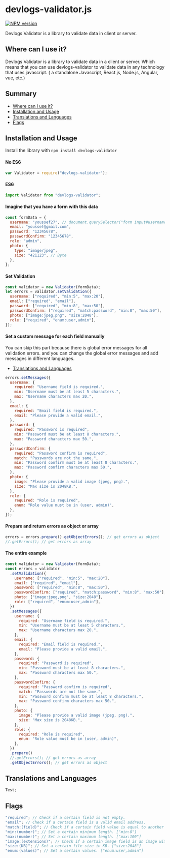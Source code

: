 # devlogs-validator.js

[![NPM version][npm-image]][npm-url]

Devlogs Validator is a library to validate data in client or server.

## Where can I use it?

Devlogs Validator is a library to validate data in a client or server. Which means that you can use devlogs-validator to validate data in any technology that uses javascript. ( a standalone Javascript, React.js, Node.js, Angular, vue, etc.)

## Summary

- [Where can I use it?](#where-can-i-use-it?)
- [Installation and Usage](#installation-and-usage)
- [Translations and Languages](#translations-and-languages)
- [Flags](#flags)

## Installation and Usage

Install the library with `npm install devlogs-validator`

#### No ES6

```javascript
var Validator = require("devlogs-validator");
```

#### ES6

```javascript
import Validator from "devlogs-validator";
```

#### Imagine that you have a form with this data

```javascript
const formData = {
  username: "youssef27", // document.querySelector("form input#username")
  email: "youssef@gmail.com",
  password: "12345678",
  passwordConfirm: "12345678",
  role: "admin",
  photo: {
    type: "image/jpeg",
    size: "421123", // Byte
  },
};
```

#### Set Validation

```javascript
const validator = new Validator(formData);
let errors = validator.setValidation({
  username: ["required", "min:5", "max:20"],
  email: ["required", "email"],
  password: ["required", "min:8", "max:50"],
  passwordConfirm: ["required", "match:password", "min:8", "max:50"],
  photo: ["image:jpeg,png", "size:2048"],
  role: ["required", "enum:user,admin"],
});
```

#### Set a custom message for each field manually

You can skip this part because there is global error messages for all validation errors. and you can change the global error messages and add messages in different languages.

- [Translations and Languages](#translations-and-languages)

```javascript
errors.setMessages({
  username: {
    required: "Username field is required.",
    min: "Username must be at least 5 characters.",
    max: "Username characters max 20.",
  },
  email: {
    required: "Email field is required.",
    email: "Please provide a valid email.",
  },
  password: {
    required: "Password is required",
    min: "Password must be at least 8 characters.",
    max: "Password characters max 50.",
  },
  passwordConfirm: {
    required: "Password confirm is required",
    match: "Passwords are not the same.",
    min: "Password confirm must be at least 8 characters.",
    max: "Password confirm characters max 50.",
  },
  photo: {
    image: "Please provide a valid image (jpeg, png).",
    size: "Max size is 2048KB.",
  },
  role: {
    required: "Role is required",
    enum: "Role value must be in (user, admin)",
  },
});
```

#### Prepare and return errors as object or array

```javascript
errors = errors.prepare().getObjectErrors(); // get errors as object
//.getErrors(); // get errors as array
```

#### The entire example

```javascript
const validator = new Validator(formData);
const errors = validator
  .setValidation({
    username: ["required", "min:5", "max:20"],
    email: ["required", "email"],
    password: ["required", "min:8", "max:50"],
    passwordConfirm: ["required", "match:password", "min:8", "max:50"],
    photo: ["image:jpeg,png", "size:2048"],
    role: ["required", "enum:user,admin"],
  })
  .setMessages({
    username: {
      required: "Username field is required.",
      min: "Username must be at least 5 characters.",
      max: "Username characters max 20.",
    },
    email: {
      required: "Email field is required.",
      email: "Please provide a valid email.",
    },
    password: {
      required: "Password is required",
      min: "Password must be at least 8 characters.",
      max: "Password characters max 50.",
    },
    passwordConfirm: {
      required: "Password confirm is required",
      match: "Passwords are not the same.",
      min: "Password confirm must be at least 8 characters.",
      max: "Password confirm characters max 50.",
    },
    photo: {
      image: "Please provide a valid image (jpeg, png).",
      size: "Max size is 2048KB.",
    },
    role: {
      required: "Role is required",
      enum: "Role value must be in (user, admin)",
    },
  })
  .prepare()
  //.getErrors(); // get errors as array
  .getObjectErrors(); // get errors as object
```

## Translations and Languages

```javascript
Test;
```

## Flags

```javascript
"required"; // Check if a certain field is not empty.
"email"; // Check if a certain field is a valid email address.
"match:(field)"; // Check if a certain field value is equal to another field value. ["match:password"]
"min:(number)"; // Set a certain minimum length. ["min:8"]
"max:(number)"; // Set a certain maximum length. ["max:100"]
"image:(extensions)"; // Check if a certain image field is an image with certain extensions. ["image:jpeg,png,jpg"]
"size:(KB)"; // Set a certain file size in KB. ["size:2048"]
"enum:(values)"; // Set a certain values. ["enum:user,admin"]
```

[npm-url]: https://www.npmjs.com/package/devlogs-validator
[npm-image]: http://img.shields.io/npm/v/devlogs-validator.svg
